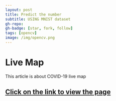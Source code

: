 ```yaml
---
layout: post
title: Predict the number
subtitle: USING MNIST dataset
gh-repo:
gh-badge: [star, fork, follow]
tags: [opencv]
image: /img/opencv.png
---
```

# Live Map

This article is about COVID-19 live map


## [Click on the link to view the page](https://nikku1234-corona.netlify.app)
